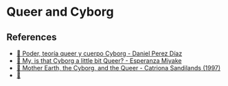 # Queer and Cyborg

## References
- [:bookmark_tabs: Poder, teoría queer y cuerpo Cyborg - Daniel Perez Díaz]()
- [:bookmark_tabs: My, is that Cyborg a little bit Queer? - Esperanza Miyake](https://strathprints.strath.ac.uk/73715/1/Miyake_JIWS_2004_My_is_that_Cyborg_a_little_bit.pdf)
- [:bookmark_tabs: Mother Earth, the Cyborg, and the Queer - Catriona Sandilands (1997)](https://sci-hub.st/10.2307/4316528)
- [:bookmark_tabs: ](https://www.scielo.org.mx/pdf/soc/v24n69/v24n69a3.pdf)

